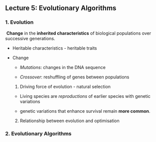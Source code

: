 ## Lecture 5: Evolutionary Algorithms



### 1. Evolution

​		**Change** in the **inherited characteristics** of biological populations over successive generations.

 - Heritable characteristics - heritable traits

 - Change

    - *Mutations*: changes in the DNA sequence

    - *Crossover*: reshuffling of genes between populations

      

   1) Driving force of evolution - natural selection

    - Living species are *reproductions* of earlier species with genetic variations

    - genetic variations that enhance survival remain **more common**. 

      

   2) Relationship between evolution and optimisation

   

### 2. Evolutionary Algorithms

